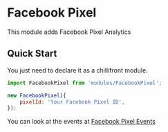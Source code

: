 # Facebook Pixel

This module adds Facebook Pixel Analytics

## Quick Start

You just need to declare it as a chillifront module.

```js
import FacebookPixel from 'modules/FacebookPixel';

new FacebookPixel({
	pixelId: 'Your Facebook Pixel ID',
});
```

You can look at the events at [Facebook Pixel Events](https://developers.facebook.com/docs/ads-for-websites/pixel-events/v3.1)
